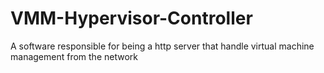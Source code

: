# VMM-Hypervisor-Controller
A software responsible for being a http server that handle virtual machine management from the network
